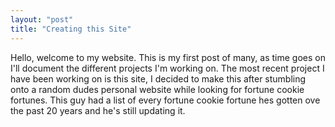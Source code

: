 ```yaml
---
layout: "post"
title: "Creating this Site"
---
```

Hello, welcome to my website. This is my first post of many, as time goes on I'll document the different projects I'm working on. The most recent project I have been working on is this site, I decided to make this after stumbling onto a random dudes personal website while looking for fortune cookie fortunes. This guy had a list of every fortune cookie fortune hes gotten ove the past 20 years and he's still updating it.  
